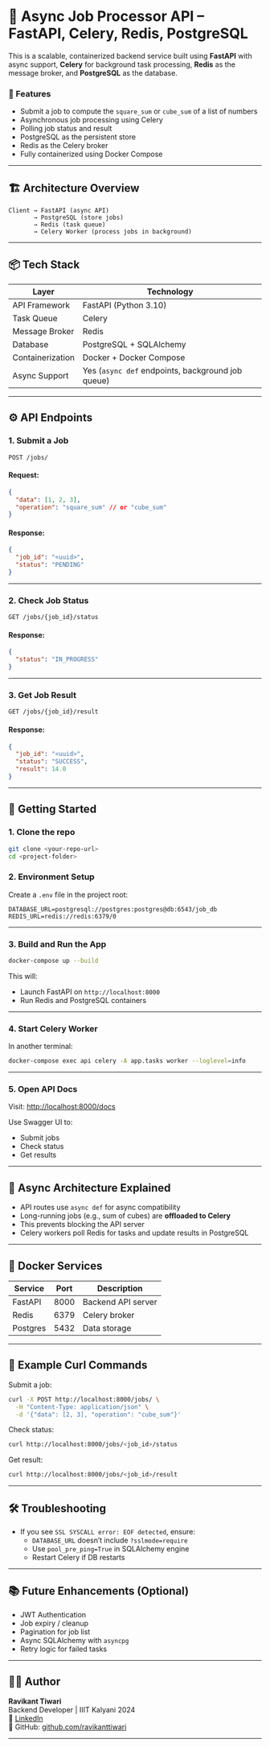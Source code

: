 # 🔧 Async Job Processor API – FastAPI, Celery, Redis, PostgreSQL

This is a scalable, containerized backend service built using **FastAPI** with async support, **Celery** for background task processing, **Redis** as the message broker, and **PostgreSQL** as the database.

### 🚀 Features

- Submit a job to compute the `square_sum` or `cube_sum` of a list of numbers
- Asynchronous job processing using Celery
- Polling job status and result
- PostgreSQL as the persistent store
- Redis as the Celery broker
- Fully containerized using Docker Compose

---

## 🏗️ Architecture Overview

```
Client → FastAPI (async API)
       → PostgreSQL (store jobs)
       → Redis (task queue)
       → Celery Worker (process jobs in background)
```

---

## 📦 Tech Stack

| Layer         | Technology              |
|---------------|--------------------------|
| API Framework | FastAPI (Python 3.10)    |
| Task Queue    | Celery                   |
| Message Broker| Redis                    |
| Database      | PostgreSQL + SQLAlchemy  |
| Containerization | Docker + Docker Compose |
| Async Support | Yes (`async def` endpoints, background job queue) |

---

## ⚙️ API Endpoints

### 1. **Submit a Job**
```
POST /jobs/
```

#### Request:
```json
{
  "data": [1, 2, 3],
  "operation": "square_sum" // or "cube_sum"
}
```

#### Response:
```json
{
  "job_id": "<uuid>",
  "status": "PENDING"
}
```

---

### 2. **Check Job Status**
```
GET /jobs/{job_id}/status
```

#### Response:
```json
{
  "status": "IN_PROGRESS"
}
```

---

### 3. **Get Job Result**
```
GET /jobs/{job_id}/result
```

#### Response:
```json
{
  "job_id": "<uuid>",
  "status": "SUCCESS",
  "result": 14.0
}
```

---

## 🚀 Getting Started

### 1. Clone the repo
```bash
git clone <your-repo-url>
cd <project-folder>
```

### 2. Environment Setup

Create a `.env` file in the project root:

```env
DATABASE_URL=postgresql://postgres:postgres@db:6543/job_db
REDIS_URL=redis://redis:6379/0
```

---

### 3. Build and Run the App

```bash
docker-compose up --build
```

This will:
- Launch FastAPI on `http://localhost:8000`
- Run Redis and PostgreSQL containers

---

### 4. Start Celery Worker

In another terminal:

```bash
docker-compose exec api celery -A app.tasks worker --loglevel=info
```

---

### 5. Open API Docs

Visit: [http://localhost:8000/docs](http://localhost:8000/docs)

Use Swagger UI to:
- Submit jobs
- Check status
- Get results

---

## 🧠 Async Architecture Explained

- API routes use `async def` for async compatibility
- Long-running jobs (e.g., sum of cubes) are **offloaded to Celery**
- This prevents blocking the API server
- Celery workers poll Redis for tasks and update results in PostgreSQL

---

## 🐳 Docker Services

| Service | Port | Description               |
|---------|------|---------------------------|
| FastAPI | 8000 | Backend API server        |
| Redis   | 6379 | Celery broker             |
| Postgres| 5432 | Data storage              |

---

## 🧪 Example Curl Commands

Submit a job:
```bash
curl -X POST http://localhost:8000/jobs/ \
  -H "Content-Type: application/json" \
  -d '{"data": [2, 3], "operation": "cube_sum"}'
```

Check status:
```bash
curl http://localhost:8000/jobs/<job_id>/status
```

Get result:
```bash
curl http://localhost:8000/jobs/<job_id>/result
```

---

## 🛠 Troubleshooting

- If you see `SSL SYSCALL error: EOF detected`, ensure:
  - `DATABASE_URL` doesn’t include `?sslmode=require`
  - Use `pool_pre_ping=True` in SQLAlchemy engine
  - Restart Celery if DB restarts

---

## 📚 Future Enhancements (Optional)

- JWT Authentication
- Job expiry / cleanup
- Pagination for job list
- Async SQLAlchemy with `asyncpg`
- Retry logic for failed tasks

---

## 🧑‍💻 Author

**Ravikant Tiwari**  
Backend Developer | IIIT Kalyani 2024  
💼 [LinkedIn](https://linkedin.com/in/ravikant-tiwari)  
🧠 GitHub: [github.com/ravikanttiwari](https://github.com/ravikanttiwari)

---



